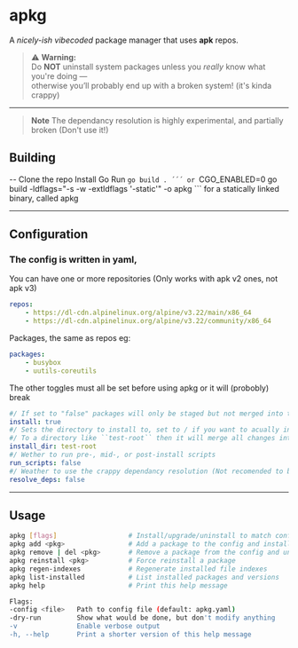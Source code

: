 # apkg

A *nicely-ish vibecoded* package manager that uses **apk** repos.  

> ⚠ **Warning:**  
> Do **NOT** uninstall system packages unless you *really* know what you're doing —  
> otherwise you’ll probably end up with a broken system! (it's kinda crappy)
---

> **Note**
> The dependancy resolution is highly experimental, and partially broken (Don't use it!)

## Building
--
Clone the repo
Install Go
Run ```go build . ´´´ or ```CGO_ENABLED=0 go build -ldflags="-s -w -extldflags '-static'" -o apkg ``` for a statically linked binary, called apkg

---

## Configuration
### The config is written in yaml,
You can have one or more repositories (Only works with apk v2 ones, not apk v3)
```yaml
repos:
    - https://dl-cdn.alpinelinux.org/alpine/v3.22/main/x86_64
    - https://dl-cdn.alpinelinux.org/alpine/v3.22/community/x86_64
```
Packages, the same as repos eg:
```yaml
packages:
    - busybox
    - uutils-coreutils
```
The other toggles must all be set before using apkg or it will (probobly) break
```yaml
#/ If set to "false" packages will only be staged but not merged into the system
install: true
#/ Sets the directory to install to, set to / if you want to acually install the packages to the system, if it is set
#/ To a directory like ``test-root`` then it will merge all changes into that folder instead of root
install_dir: test-root
#/ Wether to run pre-, mid-, or post-install scripts
run_scripts: false
#/ Weather to use the crappy dependancy resolution (Not recomended to be true)
resolve_deps: false
```

---

## Usage

```bash
apkg [flags]                  # Install/upgrade/uninstall to match config
apkg add <pkg>                # Add a package to the config and install it
apkg remove | del <pkg>       # Remove a package from the config and uninstall it
apkg reinstall <pkg>          # Force reinstall a package
apkg regen-indexes            # Regenerate installed file indexes
apkg list-installed           # List installed packages and versions
apkg help                     # Print this help message

Flags:
-config <file>   Path to config file (default: apkg.yaml)
-dry-run         Show what would be done, but don't modify anything
-v               Enable verbose output
-h, --help       Print a shorter version of this help message


